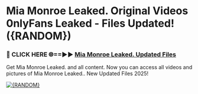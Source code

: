 # Mia Monroe Leaked. Original Videos 0nlyFans Leaked - Files Updated! ({RANDOM})

<h3>🔴 CLICK HERE 🌐==►► <a href="https://betterlinks.top/A2PfLJ" rel="nofollow">Mia Monroe Leaked. Updated Files</a></h3>

Get Mia Monroe Leaked. and all content. Now you can access all videos and pictures of Mia Monroe Leaked.. New Updated Files 2025!

[![{RANDOM}](https://i.imgur.com/ppqm5kG.gif)](https://betterlinks.top/A2PfLJ)